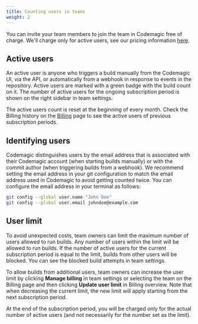 ```yaml
---
title: Counting users in teams
weight: 2
---
```


You can invite your team members to join the team in Codemagic free of charge. We'll charge only for active users, see our pricing information [here](https://codemagic.io/pricing/).

## Active users

An active user is anyone who triggers a build manually from the Codemagic UI, via the API, or automatically from a webhook in response to events in the repository. Active users are marked with a green badge with the build count on it. The number of active users for the ongoing subscription period is shown on the right sidebar in team settings.

The active users count is reset at the beginning of every month. Check the Billing history on the [Billing](../billing/billing) page to see the active users of previous subscription periods.

## Identifying users

Codemagic distinguishes users by the email address that is associated with their Codemagic account (when starting builds manually) or with the commit author (when triggering builds from a webhook). We recommend setting the email address in your git configuration to match the email address used in Codemagic to avoid getting counted twice. You can configure the email address in your terminal as follows:

```bash
git config --global user.name "John Doe"
git config --global user.email johndoe@example.com
```

## User limit

To avoid unexpected costs, team owners can limit the maximum number of users allowed to run builds. Any number of users within the limit will be allowed to run builds. If the number of active users for the current subscription period is equal to the limit, builds from other users will be blocked. You can see the blocked build attempts in team settings. 

To allow builds from additional users, team owners can increase the user limit by clicking **Manage billing** in team settings or selecting the team on the Billing page and then clicking **Update user limit** in Billing overview. Note that when decreasing the current limit, the new limit will apply starting from the next subscription period.

At the end of the subscription period, you will be charged only for the actual number of active users (and not necessarily for the number set as the limit).
